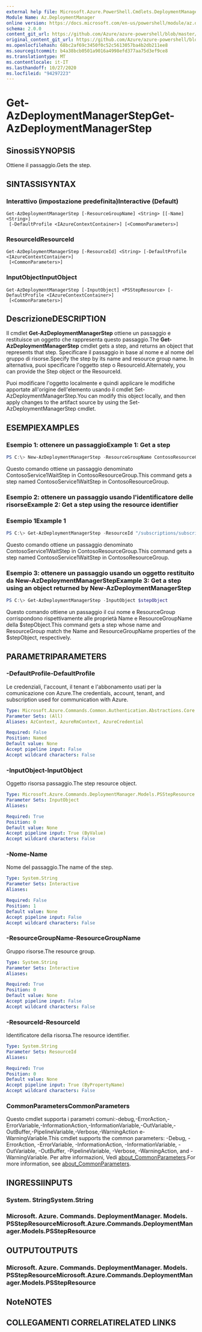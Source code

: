 ```yaml
---
external help file: Microsoft.Azure.PowerShell.Cmdlets.DeploymentManager.dll-Help.xml
Module Name: Az.DeploymentManager
online version: https://docs.microsoft.com/en-us/powershell/module/az.deploymentmanager/get-azdeploymentmanagerstep
schema: 2.0.0
content_git_url: https://github.com/Azure/azure-powershell/blob/master/src/DeploymentManager/DeploymentManager/help/Get-AzDeploymentManagerStep.md
original_content_git_url: https://github.com/Azure/azure-powershell/blob/master/src/DeploymentManager/DeploymentManager/help/Get-AzDeploymentManagerStep.md
ms.openlocfilehash: 68bc2af69c3450f0c52c5613057ba4b2db211ee8
ms.sourcegitcommit: b4a38bcb0501a9016a4998efd377aa75d3ef9ce8
ms.translationtype: MT
ms.contentlocale: it-IT
ms.lasthandoff: 10/27/2020
ms.locfileid: "94297223"
---
```

# <span data-ttu-id="aa83a-101">Get-AzDeploymentManagerStep</span><span class="sxs-lookup"><span data-stu-id="aa83a-101">Get-AzDeploymentManagerStep</span></span>

## <span data-ttu-id="aa83a-102">Sinossi</span><span class="sxs-lookup"><span data-stu-id="aa83a-102">SYNOPSIS</span></span>
<span data-ttu-id="aa83a-103">Ottiene il passaggio.</span><span class="sxs-lookup"><span data-stu-id="aa83a-103">Gets the step.</span></span>

## <span data-ttu-id="aa83a-104">SINTASSI</span><span class="sxs-lookup"><span data-stu-id="aa83a-104">SYNTAX</span></span>

### <span data-ttu-id="aa83a-105">Interattivo (impostazione predefinita)</span><span class="sxs-lookup"><span data-stu-id="aa83a-105">Interactive (Default)</span></span>
```
Get-AzDeploymentManagerStep [-ResourceGroupName] <String> [[-Name] <String>]
 [-DefaultProfile <IAzureContextContainer>] [<CommonParameters>]
```

### <span data-ttu-id="aa83a-106">ResourceId</span><span class="sxs-lookup"><span data-stu-id="aa83a-106">ResourceId</span></span>
```
Get-AzDeploymentManagerStep [-ResourceId] <String> [-DefaultProfile <IAzureContextContainer>]
 [<CommonParameters>]
```

### <span data-ttu-id="aa83a-107">InputObject</span><span class="sxs-lookup"><span data-stu-id="aa83a-107">InputObject</span></span>
```
Get-AzDeploymentManagerStep [-InputObject] <PSStepResource> [-DefaultProfile <IAzureContextContainer>]
 [<CommonParameters>]
```

## <span data-ttu-id="aa83a-108">Descrizione</span><span class="sxs-lookup"><span data-stu-id="aa83a-108">DESCRIPTION</span></span>
<span data-ttu-id="aa83a-109">Il cmdlet **Get-AzDeploymentManagerStep** ottiene un passaggio e restituisce un oggetto che rappresenta questo passaggio.</span><span class="sxs-lookup"><span data-stu-id="aa83a-109">The **Get-AzDeploymentManagerStep** cmdlet gets a step, and returns an object that represents that step.</span></span>
<span data-ttu-id="aa83a-110">Specificare il passaggio in base al nome e al nome del gruppo di risorse.</span><span class="sxs-lookup"><span data-stu-id="aa83a-110">Specify the step by its name and resource group name.</span></span> <span data-ttu-id="aa83a-111">In alternativa, puoi specificare l'oggetto step o ResourceId.</span><span class="sxs-lookup"><span data-stu-id="aa83a-111">Alternately, you can provide the Step object or the ResourceId.</span></span>

<span data-ttu-id="aa83a-112">Puoi modificare l'oggetto localmente e quindi applicare le modifiche apportate all'origine dell'elemento usando il cmdlet Set-AzDeploymentManagerStep.</span><span class="sxs-lookup"><span data-stu-id="aa83a-112">You can modify this object locally, and then apply changes to the artifact source by using the Set-AzDeploymentManagerStep cmdlet.</span></span>

## <span data-ttu-id="aa83a-113">ESEMPI</span><span class="sxs-lookup"><span data-stu-id="aa83a-113">EXAMPLES</span></span>

### <span data-ttu-id="aa83a-114">Esempio 1: ottenere un passaggio</span><span class="sxs-lookup"><span data-stu-id="aa83a-114">Example 1: Get a step</span></span>
```powershell
PS C:\> New-AzDeploymentManagerStep -ResourceGroupName ContosoResourceGroup -Name ContosoService1WaitStep
```

<span data-ttu-id="aa83a-115">Questo comando ottiene un passaggio denominato ContosoService1WaitStep in ContosoResourceGroup.</span><span class="sxs-lookup"><span data-stu-id="aa83a-115">This command gets a step named ContosoService1WaitStep in ContosoResourceGroup.</span></span>

### <span data-ttu-id="aa83a-116">Esempio 2: ottenere un passaggio usando l'identificatore delle risorse</span><span class="sxs-lookup"><span data-stu-id="aa83a-116">Example 2: Get a step using the resource identifier</span></span>
### <span data-ttu-id="aa83a-117">Esempio 1</span><span class="sxs-lookup"><span data-stu-id="aa83a-117">Example 1</span></span>
```powershell
PS C:\> Get-AzDeploymentManagerStep -ResourceId "/subscriptions/subscriptionId/resourcegroups/ContosoResourceGroup/providers/Microsoft.DeploymentManager/steps/ContosoService1WaitStep"
```

<span data-ttu-id="aa83a-118">Questo comando ottiene un passaggio denominato ContosoService1WaitStep in ContosoResourceGroup.</span><span class="sxs-lookup"><span data-stu-id="aa83a-118">This command gets a step named ContosoService1WaitStep in ContosoResourceGroup.</span></span>

### <span data-ttu-id="aa83a-119">Esempio 3: ottenere un passaggio usando un oggetto restituito da New-AzDeploymentManagerStep</span><span class="sxs-lookup"><span data-stu-id="aa83a-119">Example 3: Get a step using an object returned by New-AzDeploymentManagerStep</span></span>
```powershell
PS C:\> Get-AzDeploymentManagerStep -InputObject $stepObject
```

 <span data-ttu-id="aa83a-120">Questo comando ottiene un passaggio il cui nome e ResourceGroup corrispondono rispettivamente alle proprietà Name e ResourceGroupName della $stepObject.</span><span class="sxs-lookup"><span data-stu-id="aa83a-120">This command gets a step whose name and ResourceGroup match the Name and ResourceGroupName properties of the $stepObject, respectively.</span></span>

## <span data-ttu-id="aa83a-121">PARAMETRI</span><span class="sxs-lookup"><span data-stu-id="aa83a-121">PARAMETERS</span></span>

### <span data-ttu-id="aa83a-122">-DefaultProfile</span><span class="sxs-lookup"><span data-stu-id="aa83a-122">-DefaultProfile</span></span>
<span data-ttu-id="aa83a-123">Le credenziali, l'account, il tenant e l'abbonamento usati per la comunicazione con Azure.</span><span class="sxs-lookup"><span data-stu-id="aa83a-123">The credentials, account, tenant, and subscription used for communication with Azure.</span></span>

```yaml
Type: Microsoft.Azure.Commands.Common.Authentication.Abstractions.Core.IAzureContextContainer
Parameter Sets: (All)
Aliases: AzContext, AzureRmContext, AzureCredential

Required: False
Position: Named
Default value: None
Accept pipeline input: False
Accept wildcard characters: False
```

### <span data-ttu-id="aa83a-124">-InputObject</span><span class="sxs-lookup"><span data-stu-id="aa83a-124">-InputObject</span></span>
<span data-ttu-id="aa83a-125">Oggetto risorsa passaggio.</span><span class="sxs-lookup"><span data-stu-id="aa83a-125">The step resource object.</span></span>

```yaml
Type: Microsoft.Azure.Commands.DeploymentManager.Models.PSStepResource
Parameter Sets: InputObject
Aliases:

Required: True
Position: 0
Default value: None
Accept pipeline input: True (ByValue)
Accept wildcard characters: False
```

### <span data-ttu-id="aa83a-126">-Nome</span><span class="sxs-lookup"><span data-stu-id="aa83a-126">-Name</span></span>
<span data-ttu-id="aa83a-127">Nome del passaggio.</span><span class="sxs-lookup"><span data-stu-id="aa83a-127">The name of the step.</span></span>

```yaml
Type: System.String
Parameter Sets: Interactive
Aliases:

Required: False
Position: 1
Default value: None
Accept pipeline input: False
Accept wildcard characters: False
```

### <span data-ttu-id="aa83a-128">-ResourceGroupName</span><span class="sxs-lookup"><span data-stu-id="aa83a-128">-ResourceGroupName</span></span>
<span data-ttu-id="aa83a-129">Gruppo risorse.</span><span class="sxs-lookup"><span data-stu-id="aa83a-129">The resource group.</span></span>

```yaml
Type: System.String
Parameter Sets: Interactive
Aliases:

Required: True
Position: 0
Default value: None
Accept pipeline input: False
Accept wildcard characters: False
```

### <span data-ttu-id="aa83a-130">-ResourceId</span><span class="sxs-lookup"><span data-stu-id="aa83a-130">-ResourceId</span></span>
<span data-ttu-id="aa83a-131">Identificatore della risorsa.</span><span class="sxs-lookup"><span data-stu-id="aa83a-131">The resource identifier.</span></span>

```yaml
Type: System.String
Parameter Sets: ResourceId
Aliases:

Required: True
Position: 0
Default value: None
Accept pipeline input: True (ByPropertyName)
Accept wildcard characters: False
```

### <span data-ttu-id="aa83a-132">CommonParameters</span><span class="sxs-lookup"><span data-stu-id="aa83a-132">CommonParameters</span></span>
<span data-ttu-id="aa83a-133">Questo cmdlet supporta i parametri comuni:-debug,-ErrorAction,-ErrorVariable,-InformationAction,-InformationVariable,-OutVariable,-OutBuffer,-PipelineVariable,-Verbose,-WarningAction e-WarningVariable.</span><span class="sxs-lookup"><span data-stu-id="aa83a-133">This cmdlet supports the common parameters: -Debug, -ErrorAction, -ErrorVariable, -InformationAction, -InformationVariable, -OutVariable, -OutBuffer, -PipelineVariable, -Verbose, -WarningAction, and -WarningVariable.</span></span> <span data-ttu-id="aa83a-134">Per altre informazioni, Vedi [about_CommonParameters](http://go.microsoft.com/fwlink/?LinkID=113216).</span><span class="sxs-lookup"><span data-stu-id="aa83a-134">For more information, see [about_CommonParameters](http://go.microsoft.com/fwlink/?LinkID=113216).</span></span>

## <span data-ttu-id="aa83a-135">INGRESSI</span><span class="sxs-lookup"><span data-stu-id="aa83a-135">INPUTS</span></span>

### <span data-ttu-id="aa83a-136">System. String</span><span class="sxs-lookup"><span data-stu-id="aa83a-136">System.String</span></span>

### <span data-ttu-id="aa83a-137">Microsoft. Azure. Commands. DeploymentManager. Models. PSStepResource</span><span class="sxs-lookup"><span data-stu-id="aa83a-137">Microsoft.Azure.Commands.DeploymentManager.Models.PSStepResource</span></span>

## <span data-ttu-id="aa83a-138">OUTPUT</span><span class="sxs-lookup"><span data-stu-id="aa83a-138">OUTPUTS</span></span>

### <span data-ttu-id="aa83a-139">Microsoft. Azure. Commands. DeploymentManager. Models. PSStepResource</span><span class="sxs-lookup"><span data-stu-id="aa83a-139">Microsoft.Azure.Commands.DeploymentManager.Models.PSStepResource</span></span>

## <span data-ttu-id="aa83a-140">Note</span><span class="sxs-lookup"><span data-stu-id="aa83a-140">NOTES</span></span>

## <span data-ttu-id="aa83a-141">COLLEGAMENTI CORRELATI</span><span class="sxs-lookup"><span data-stu-id="aa83a-141">RELATED LINKS</span></span>
